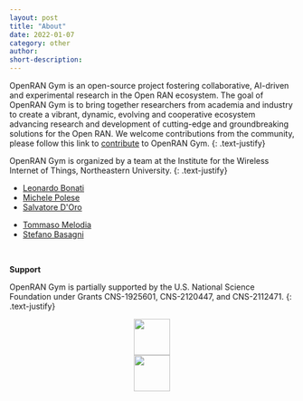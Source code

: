```yaml
---
layout: post
title: "About"
date: 2022-01-07
category: other
author:
short-description:
---
```


OpenRAN Gym is an open-source project fostering collaborative, AI-driven and experimental research in the Open RAN ecosystem.
The goal of OpenRAN Gym is to bring together researchers from academia and industry to create a vibrant, dynamic, evolving and cooperative ecosystem advancing research and development of cutting-edge and groundbreaking solutions for the Open RAN.
We welcome contributions from the community, please follow this link to [contribute](/other/contribute) to OpenRAN Gym.
{: .text-justify}

OpenRAN Gym is organized by a team at the Institute for the Wireless Internet of Things, Northeastern University.
{: .text-justify}

- <a href="https://ece.northeastern.edu/wineslab/Leonardo.php" target="_blank">Leonardo Bonati</a>
- <a href="https://ece.northeastern.edu/wineslab/Michele.php" target="_blank">Michele Polese</a>
- <a href="https://ece.northeastern.edu/wineslab/Salvatore.php" target="_blank">Salvatore D'Oro</a>

<i></i>
- <a href="https://ece.northeastern.edu/wineslab/tmelodia.php" target="_blank">Tommaso Melodia</a>
- <a href="https://ece.northeastern.edu/fac-ece/basagni/" target="_blank">Stefano Basagni</a>

&nbsp;

**Support**

OpenRAN Gym is partially supported by the U.S. National Science Foundation under Grants CNS-1925601, CNS-2120447, and CNS-2112471.
{: .text-justify}

<div style="text-align: center">
    <div class="img-sp">
        <a href="https://www.northeastern.edu/wiot/" target="_blank"><img src="../assets/other/NU_IoT_NLuxPlus_BRBB.png" height=64></a>
    </div>
    <div class="img-sp">
         <a href="https://advancedwireless.org/" target="_blank"><img src="../assets/other/pawr.png" height=64></a>
    </div>
</div>
